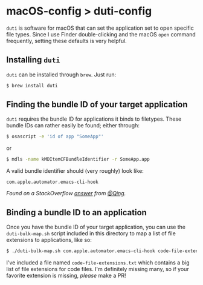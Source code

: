 # macOS-config > duti-config

`duti` is software for macOS that can set the application set to open
specific file types. Since I use Finder double-clicking and the macOS
`open` command frequently, setting these defaults is very helpful.

## Installing `duti`

`duti` can be installed through `brew`. Just run:

```bash
$ brew install duti
```

## Finding the bundle ID of your target application

`duti` requires the bundle ID for applications it binds to filetypes.
These bundle IDs can rather easily be found; either through:

```bash
$ osascript -e 'id of app "SomeApp"'
```

or

```bash
$ mdls -name kMDItemCFBundleIdentifier -r SomeApp.app
```

A valid bundle identifier should (very roughly) look like:

```
com.apple.automator.emacs-cli-hook
```

*Found on a StackOverflow [answer](https://stackoverflow.com/a/39464824) from [@Qing](https://stackoverflow.com/users/6745884/qing).*

## Binding a bundle ID to an application

Once you have the bundle ID of your target application, you can use
the `duti-bulk-map.sh` script included in this directory to map a list
of file extensions to applications, like so:

```bash
$ ./duti-bulk-map.sh com.apple.automator.emacs-cli-hook code-file-extensions.txt
```

I've included a file named `code-file-extensions.txt` which contains
a big list of file extensions for code files. I'm definitely missing
many, so if your favorite extension is missing, *please* make a PR!

